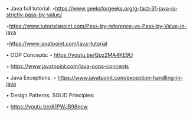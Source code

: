 • Java full tutorial:
  ◦https://www.geeksforgeeks.org/g-fact-31-java-is-strictly-pass-by-value/
  
  
  
  ◦https://www.tutorialspoint.com/Pass-by-reference-vs-Pass-by-Value-in-java
  
  
  
  ◦https://www.javatpoint.com/java-tutorial
  
  
  
• OOP Concepts:
  ◦ https://youtu.be/Qpz2MA4KE9U
  
  
  
  ◦ https://www.javatpoint.com/java-oops-concepts
  
  
  
• Java Exceptions:
  ◦ https://www.javatpoint.com/exception-handling-in-java
  
  
  
• Design Patterns, SOLID Principles:


  ◦ https://youtu.be/A1PWJB98qcw

